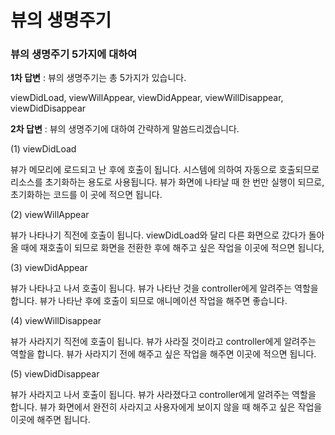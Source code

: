 뷰의 생명주기 
====

### 뷰의 생명주기 5가지에 대하여

**1차 답변** : 뷰의 생명주기는 총 5가지가 있습니다. 

viewDidLoad, viewWillAppear, viewDidAppear, viewWillDisappear, viewDidDisappear

**2차 답변** : 뷰의 생명주기에 대하여 간략하게 말씀드리겠습니다. 

(1) viewDidLoad

뷰가 메모리에 로드되고 난 후에 호출이 됩니다.
시스템에 의하여 자동으로 호출되므로 리소스를 초기화하는 용도로 사용됩니다. 
뷰가 화면에 나타날 때 한 번만 실행이 되므로, 초기화하는 코드를 이 곳에 적으면 됩니다. 

(2) viewWillAppear

뷰가 나타나기 직전에 호출이 됩니다.
viewDidLoad와 달리 다른 화면으로 갔다가 돌아올 때에 재호출이 되므로
화면을 전환한 후에 해주고 싶은 작업을 이곳에 적으면 됩니다, 

(3) viewDidAppear 

뷰가 나타나고 나서 호출이 됩니다. 
뷰가 나타난 것을 controller에게 알려주는 역할을 합니다.
뷰가 나타난 후에 호출이 되므로 애니메이션 작업을 해주면 좋습니다. 

(4) viewWillDisappear

뷰가 사라지기 직전에 호출이 됩니다. 
뷰가 사라질 것이라고 controller에게 알려주는 역할을 합니다. 
뷰가 사라지기 전에 해주고 싶은 작업을 해주면 이곳에 적으면 됩니다. 

(5) viewDidDisappear 

뷰가 사라지고 나서 호출이 됩니다.
뷰가 사라졌다고 controller에게 알려주는 역할을 합니다. 
뷰가 화면에서 완전히 사라지고 사용자에게 보이지 않을 때 해주고 싶은 작업을 이곳에 해주면 됩니다. 
